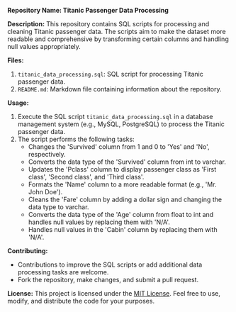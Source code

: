 **Repository Name: Titanic Passenger Data Processing**

**Description:**
This repository contains SQL scripts for processing and cleaning Titanic passenger data. The scripts aim to make the dataset more readable and comprehensive by transforming certain columns and handling null values appropriately.

**Files:**
1. `titanic_data_processing.sql`: SQL script for processing Titanic passenger data.
2. `README.md`: Markdown file containing information about the repository.

**Usage:**
1. Execute the SQL script `titanic_data_processing.sql` in a database management system (e.g., MySQL, PostgreSQL) to process the Titanic passenger data.
2. The script performs the following tasks:
   - Changes the 'Survived' column from 1 and 0 to 'Yes' and 'No', respectively.
   - Converts the data type of the 'Survived' column from int to varchar.
   - Updates the 'Pclass' column to display passenger class as 'First class', 'Second class', and 'Third class'.
   - Formats the 'Name' column to a more readable format (e.g., 'Mr. John Doe').
   - Cleans the 'Fare' column by adding a dollar sign and changing the data type to varchar.
   - Converts the data type of the 'Age' column from float to int and handles null values by replacing them with 'N/A'.
   - Handles null values in the 'Cabin' column by replacing them with 'N/A'.

**Contributing:**
- Contributions to improve the SQL scripts or add additional data processing tasks are welcome.
- Fork the repository, make changes, and submit a pull request.

**License:**
This project is licensed under the [MIT License](LICENSE). Feel free to use, modify, and distribute the code for your purposes.
